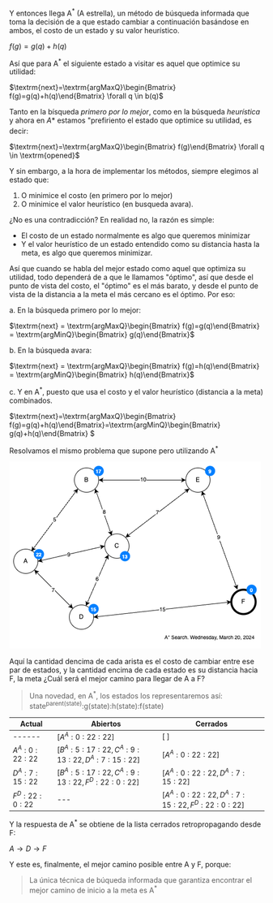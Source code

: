 Y entonces llega A<sup>*</sup> (A estrella), un método de búsqueda informada que toma la decisión de a que estado cambiar a continuación basándose en ambos, el costo de un estado y su valor heurístico.

$f(g)=g(q)+h(q)$

Así que para A<sup>*</sup> el siguiente estado a visitar es aquel que optimice su utilidad:

$\textrm{next}=\textrm{argMaxQ}\begin{Bmatrix} f(g)=g(q)+h(q)\end{Bmatrix} \forall q \in b(q)$

Tanto en la bísqueda *primero por lo mejor*, como en la búsqueda *heurística* y ahora en *A<sub>*</sub>* estamos "prefiriento el estado que optimice su utilidad, es decir:


$\textrm{next}=\textrm{argMaxQ}\begin{Bmatrix} f(g)\end{Bmatrix} \forall q \in \textrm{opened}$

Y sin embargo, a la hora de implementar los métodos, siempre elegimos al estado que:
1. O minimice el costo (en primero por lo mejor)
2. O minimice el valor heurístico (en busqueda avara).

¿No es una contradicción? En realidad no, la razón es simple:
- El costo de un estado normalmente es algo que queremos minimizar
- Y el valor heurístico de un estado entendido como su distancia hasta la meta, es algo que queremos minimizar.

Así que cuando se habla del mejor estado como aquel que optimiza su utilidad, todo dependerá de a que le llamamos "óptimo", así que desde el punto de vista del costo, el "óptimo" es el más barato, y desde el punto de vista de la distancia a la meta el más cercano es el óptimo. Por eso:

a. En la búsqueda primero por lo mejor:

$\textrm{next} = \textrm{argMaxQ}\begin{Bmatrix} f(g)=g(q)\end{Bmatrix} = \textrm{argMinQ}\begin{Bmatrix} g(q)\end{Bmatrix}$

b. En la búsqueda avara:

$\textrm{next} = \textrm{argMaxQ}\begin{Bmatrix} f(g)=h(q)\end{Bmatrix} = \textrm{argMinQ}\begin{Bmatrix} h(q)\end{Bmatrix}$

c. Y en A<sup>*</sup>, puesto que usa el costo y el valor heurístico (distancia a la meta) combinados.

$\textrm{next}=\textrm{argMaxQ}\begin{Bmatrix} f(g)=g(q)+h(q)\end{Bmatrix}=\textrm{argMinQ}\begin{Bmatrix} g(q)+h(q)\end{Bmatrix} $

Resolvamos el mismo problema que supone pero utilizando A<sup>*</sup>

![A star search](./images/image-4.png)

Aquí la cantidad dencima de cada arista es el costo de cambiar entre ese par de estados, y la cantidad encima de cada estado es su distancia hacia F, la meta ¿Cuál será el mejor camino para llegar de A a F?

> Una novedad, en A<sup>*</sup>, los estados los representaremos así:
> state<sup>parent(state)</sup>:g(state):h(state):f(state)

| Actual | Abiertos      | Cerrados |
| ------ | ------------- | -------- |
| ------ | $[A^A:0:22:22]$ | $[\ ]$   |
| $A^A:0:22:22$ | $[B^A:5:17:22, C^A:9:13:22, D^A:7:15:22]$ | $[A^A:0:22:22 ]$   |
| $D^A:7:15:22$ | $[B^A:5:17:22, C^A:9:13:22, F^D:22:0:22]$ | $[A^A:0:22:22,  D^A:7:15:22]$   |
| $F^D:22:0:22$ | --- | $[A^A:0:22:22,  D^A:7:15:22, F^D:22:0:22]$   |

Y la respuesta de A<sup>*</sup> se obtiene de la lista cerrados retropropagando desde F:

$A \to D \to F$

Y este es, finalmente, el mejor camino posible entre A y F, porque:

> La única técnica de búqueda informada que garantiza encontrar el mejor camino de inicio a la meta es A<sup>*</sup>